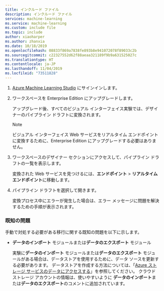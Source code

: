 ```yaml
---
title: インクルード ファイル
description: インクルード ファイル
services: machine-learning
ms.service: machine-learning
ms.custom: include file
ms.topic: include
author: xiaoharper
ms.author: zhanxia
ms.date: 10/18/2019
ms.openlocfilehash: 08833f869a7838fe893b8e941072078f89033c2b
ms.sourcegitcommit: c22327552d62f88aeaa321189f9b9a631525027c
ms.translationtype: HT
ms.contentlocale: ja-JP
ms.lasthandoff: 11/04/2019
ms.locfileid: "73511828"
---
```

1. [Azure Machine Learning Studio](https://ml.azure.com) にサインインします。

1. ワークスペースを Enterprise Edition にアップグレードします。

    アップグレード後、すべてのビジュアル インターフェイス実験では、デザイナーのパイプライン ドラフトに変換されます。
    
    > [!NOTE]
    > ビジュアル インターフェイス Web サービスをリアルタイム エンドポイントに変換するために、Enterprise Edition にアップグレードする必要はありません。
    
1. ワークスペースのデザイナー セクションにアクセスして、パイプライン ドラフトの一覧を表示します。 
    
    変換された Web サービスを見つけるには、**エンドポイント** > **リアルタイム エンドポイント**に移動します。

1. パイプライン ドラフトを選択して開きます。

    変換プロセス中にエラーが発生した場合は、エラー メッセージに問題を解決するための手順が表示されます。 

### <a name="known-issues"></a>既知の問題

 手動で対処する必要がある移行に関する既知の問題を以下に示します。

- **データのインポート** モジュールまたは**データのエクスポート** モジュール
        
    実験に**データのインポート** モジュールまたは**データのエクスポート** モジュールがある場合は、データストアを使用するために、データ ソースを更新する必要があります。 データストアを作成する方法については、「[Azure ストレージ サービスのデータにアクセスする](../articles/machine-learning/service/how-to-access-data.md)」を参照してください。 クラウド ストレージ アカウントの情報は、使いやすいように **データのインポート**または**データのエクスポート**のコメントに追加されています。 
      